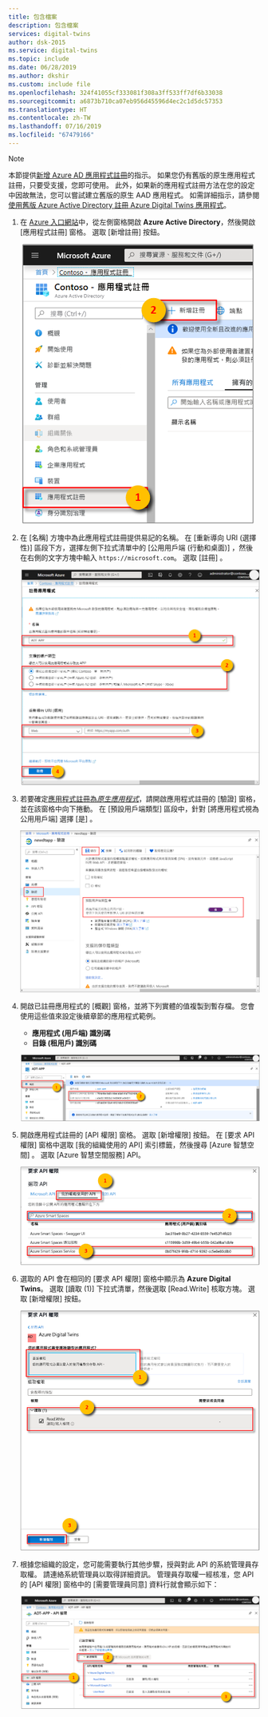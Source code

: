 ```yaml
---
title: 包含檔案
description: 包含檔案
services: digital-twins
author: dsk-2015
ms.service: digital-twins
ms.topic: include
ms.date: 06/28/2019
ms.author: dkshir
ms.custom: include file
ms.openlocfilehash: 324f41055cf333081f308a3ff533ff7df6b33038
ms.sourcegitcommit: a6873b710ca07eb956d45596d4ec2c1d5dc57353
ms.translationtype: HT
ms.contentlocale: zh-TW
ms.lasthandoff: 07/16/2019
ms.locfileid: "67479166"
---
```

>[!NOTE]
>本節提供[新增 Azure AD 應用程式註冊](https://docs.microsoft.com/azure/active-directory/develop/quickstart-register-app)的指示。 如果您仍有舊版的原生應用程式註冊，只要受支援，您即可使用。 此外，如果新的應用程式註冊方法在您的設定中因故無法，您可以嘗試建立舊版的原生 AAD 應用程式。 如需詳細指示，請參閱[使用舊版 Azure Active Directory 註冊 Azure Digital Twins 應用程式](../articles/digital-twins/how-to-use-legacy-aad.md)。 

1. 在 [Azure 入口網站](https://portal.azure.com)中，從左側窗格開啟 **Azure Active Directory**，然後開啟 [應用程式註冊]  窗格。 選取 [新增註冊]  按鈕。

    ![已註冊的應用程式](./media/digital-twins-permissions/aad-app-register.png)

1. 在 [名稱]  方塊中為此應用程式註冊提供易記的名稱。 在 [重新導向 URI (選擇性)]  區段下方，選擇左側下拉式清單中的 [公用用戶端 (行動和桌面)]  ，然後在右側的文字方塊中輸入 `https://microsoft.com`。 選取 [註冊]  。

    ![建立窗格](./media/digital-twins-permissions/aad-app-reg-create.png)

1. 若要確定[應用程式註冊為*原生應用程式*](https://docs.microsoft.com/azure/active-directory/develop/scenario-desktop-app-registration)，請開啟應用程式註冊的 [驗證]  窗格，並在該窗格中向下捲動。 在 [預設用戶端類型]  區段中，針對 [將應用程式視為公用用戶端]  選擇 [是]  。 

    ![預設原生](./media/digital-twins-permissions/aad-app-default-native.png)

1.  開啟已註冊應用程式的 [概觀]  窗格，並將下列實體的值複製到暫存檔。 您會使用這些值來設定後續章節的應用程式範例。

    - **應用程式 (用戶端) 識別碼**
    - **目錄 (租用戶) 識別碼**

    ![Azure Active Directory 應用程式識別碼](./media/digital-twins-permissions/aad-app-reg-app-id.png)

1. 開啟應用程式註冊的 [API 權限]  窗格。 選取 [新增權限]  按鈕。 在 [要求 API 權限]  窗格中選取 [我的組織使用的 API]  索引標籤，然後搜尋 [Azure 智慧空間]  。 選取 [Azure 智慧空間服務]  API。

    ![搜尋 API](./media/digital-twins-permissions/aad-app-search-api.png)

1. 選取的 API 會在相同的 [要求 API 權限]  窗格中顯示為 **Azure Digital Twins**。 選取 [讀取 (1)]  下拉式清單，然後選取 [Read.Write]  核取方塊。 選取 [新增權限]  按鈕。

    ![新增 API 權限](./media/digital-twins-permissions/aad-app-req-permissions.png)

1. 根據您組織的設定，您可能需要執行其他步驟，授與對此 API 的系統管理員存取權。 請連絡系統管理員以取得詳細資訊。 管理員存取權一經核准，您 API 的 [API 權限]  窗格中的 [需要管理員同意]  資料行就會顯示如下：

    ![新增 API 權限](./media/digital-twins-permissions/aad-app-admin-consent.png)

